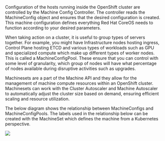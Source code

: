 Configuration of the hosts running inside the OpenShift cluster are controlled by the Machine Config Controller. The controller reads the MachineConfig object and ensures that the desired configuration is created. This machine configuration defines everything Red Hat CoreOS needs to function according to your desired parameters.

When taking action on a cluster, it is useful to group types of servers together. For example, you might have Infrastructure nodes hosting ingress, Control Plane hosting ETCD and various types of workloads such as GPU and specialized compute which make up different types of worker nodes. This is called a MachineConfigPool. These ensure that you can control with some level of granularity, which group of nodes will have what percentage of nodes available during disruptive activities such as upgrades.

Machinesets are a part of the Machine API and they allow for the management of machine compute resources within an OpenShift cluster. Machinesets can work with the Cluster Autoscaler and Machine Autoscaler to automatically adjust the cluster size based on demand, ensuring efficient scaling and resource utilization. 

The below diagram shows the relationship between MachineConfigs and MachineConfigPools. The labels used in the relationship below can be created with the MachineSet which defines the machine from a Kubernetes perspective.

![](../src/images/machineconfigs_ocp.png)